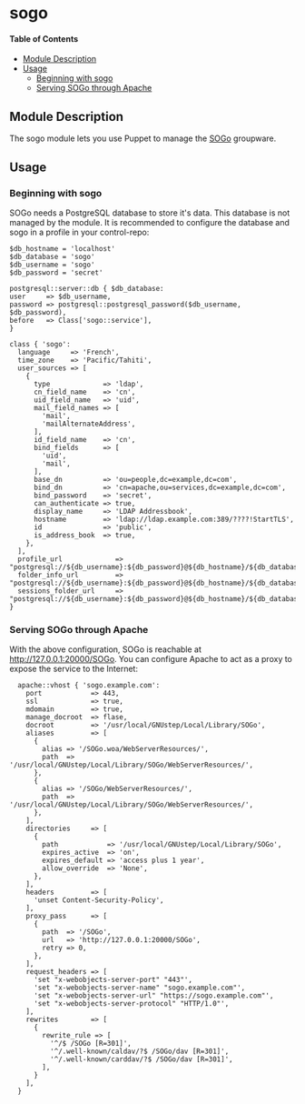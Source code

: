 # sogo

#### Table of Contents

<!-- vim-markdown-toc GFM -->

* [Module Description](#module-description)
* [Usage](#usage)
  * [Beginning with sogo](#beginning-with-sogo)
  * [Serving SOGo through Apache](#serving-sogo-through-apache)

<!-- vim-markdown-toc -->

## Module Description

The sogo module lets you use Puppet to manage the [SOGo](https://sogo.nu/) groupware.

## Usage

### Beginning with sogo

SOGo needs a PostgreSQL database to store it's data.  This database is not managed by the module.  It is recommended to configure the database and sogo in a profile in your control-repo:

```puppet
$db_hostname = 'localhost'
$db_database = 'sogo'
$db_username = 'sogo'
$db_password = 'secret'

postgresql::server::db { $db_database:
user     => $db_username,
password => postgresql::postgresql_password($db_username, $db_password),
before   => Class['sogo::service'],
}

class { 'sogo':
  language     => 'French',
  time_zone    => 'Pacific/Tahiti',
  user_sources => [
    {
      type             => 'ldap',
      cn_field_name    => 'cn',
      uid_field_name   => 'uid',
      mail_field_names => [
        'mail',
        'mailAlternateAddress',
      ],
      id_field_name    => 'cn',
      bind_fields      => [
        'uid',
        'mail',
      ],
      base_dn          => 'ou=people,dc=example,dc=com',
      bind_dn          => 'cn=apache,ou=services,dc=example,dc=com',
      bind_password    => 'secret',
      can_authenticate => true,
      display_name     => 'LDAP Addressbook',
      hostname         => 'ldap://ldap.example.com:389/????!StartTLS',
      id               => 'public',
      is_address_book  => true,
    },
  ],
  profile_url             => "postgresql://${db_username}:${db_password}@${db_hostname}/${db_database}/sogo_user_profile",
  folder_info_url         => "postgresql://${db_username}:${db_password}@${db_hostname}/${db_database}/sogo_folder_info",
  sessions_folder_url     => "postgresql://${db_username}:${db_password}@${db_hostname}/${db_database}/sogo_sessions_folder",
}
```

### Serving SOGo through Apache

With the above configuration, SOGo is reachable at http://127.0.0.1:20000/SOGo.  You can configure Apache to act as a proxy to expose the service to the Internet:

```puppet
  apache::vhost { 'sogo.example.com':
    port            => 443,
    ssl             => true,
    mdomain         => true,
    manage_docroot  => flase,
    docroot         => '/usr/local/GNUstep/Local/Library/SOGo',
    aliases         => [
      {
        alias => '/SOGo.woa/WebServerResources/',
        path  => '/usr/local/GNUstep/Local/Library/SOGo/WebServerResources/',
      },
      {
        alias => '/SOGo/WebServerResources/',
        path  => '/usr/local/GNUstep/Local/Library/SOGo/WebServerResources/',
      },
    ],
    directories     => [
      {
        path            => '/usr/local/GNUstep/Local/Library/SOGo',
        expires_active  => 'on',
        expires_default => 'access plus 1 year',
        allow_override  => 'None',
      },
    ],
    headers         => [
      'unset Content-Security-Policy',
    ],
    proxy_pass      => [
      {
        path  => '/SOGo',
        url   => 'http://127.0.0.1:20000/SOGo',
        retry => 0,
      },
    ],
    request_headers => [
      'set "x-webobjects-server-port" "443"',
      'set "x-webobjects-server-name" "sogo.example.com"',
      'set "x-webobjects-server-url" "https://sogo.example.com"',
      'set "x-webobjects-server-protocol" "HTTP/1.0"',
    ],
    rewrites        => [
      {
        rewrite_rule => [
          '^/$ /SOGo [R=301]',
          '^/.well-known/caldav/?$ /SOGo/dav [R=301]',
          '^/.well-known/carddav/?$ /SOGo/dav [R=301]',
        ],
      }
    ],
  }
```

